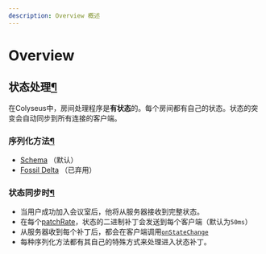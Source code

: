 ```yaml
---
description: Overview 概述
---
```


# Overview

## 状态处理[¶](https://docs.colyseus.io/state/overview/#state-handling) <a id="state-handling"></a>

在Colyseus中，房间处理程序是**有状态**的。每个房间都有自己的状态。状态的突变会自动同步到所有连接的客户端。

### 序列化方法[¶](https://docs.colyseus.io/state/overview/#serialization-methods) <a id="serialization-methods"></a>

* [Schema](https://docs.colyseus.io/state/schema/) （默认）
* [Fossil Delta](https://docs.colyseus.io/state/fossil-delta/) （已弃用）

### 状态同步时[¶](https://docs.colyseus.io/state/overview/#when-the-state-is-synchronized) <a id="when-the-state-is-synchronized"></a>

* 当用户成功加入会议室后，他将从服务器接收到完整状态。
* 在每个[patchRate](https://docs.colyseus.io/server/room/#patchrate-number)，状态的二进制补丁会发送到每个客户端（默认为`50ms`）
* 从服务器收到每个补丁后，都会在客户端调用[`onStateChange`](https://docs.colyseus.io/client/room/#onstatechange) 
* 每种序列化方法都有其自己的特殊方式来处理进入状态补丁。

